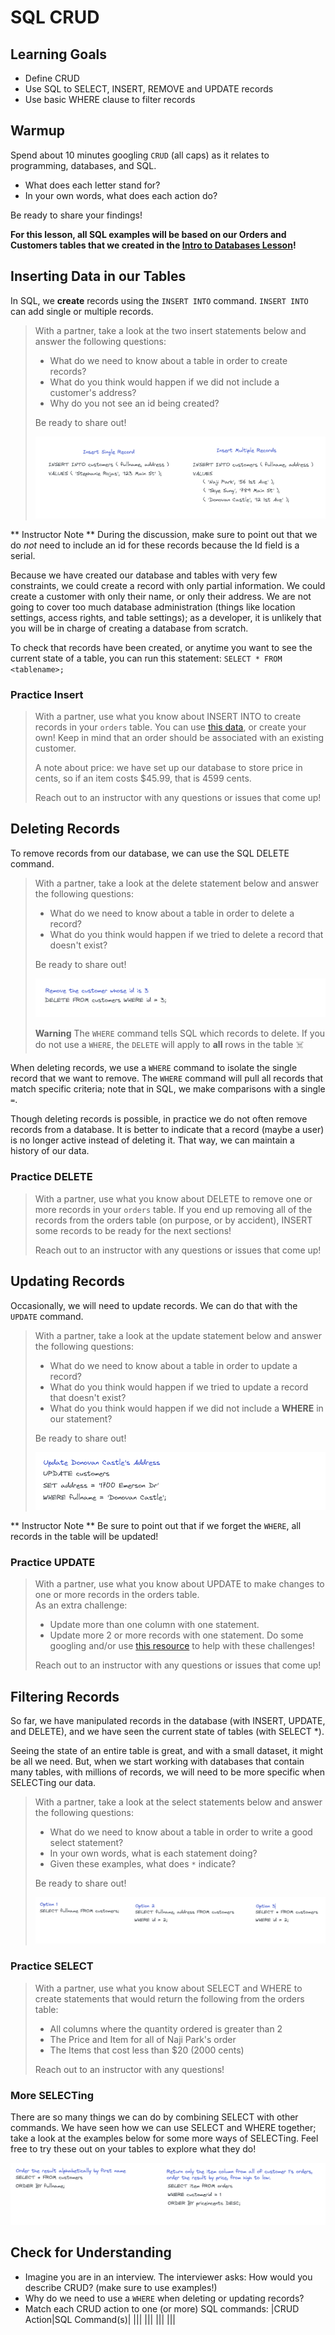 # SQL CRUD

## Learning Goals
- Define CRUD
- Use SQL to SELECT, INSERT, REMOVE and UPDATE records
- Use basic WHERE clause to filter records

## Warmup

Spend about 10 minutes googling `CRUD` (all caps) as it relates to programming, databases, and SQL.
* What does each letter stand for?
* In your own words, what does each action do?

Be ready to share your findings!

**For this lesson, all SQL examples will be based on our Orders and Customers tables that we created in the [Intro to Databases Lesson](/Mod2/Lessons/Week1/IntroToDatabases.md)!**

## Inserting Data in our Tables

In SQL, we **create** records using the `INSERT INTO` command.  `INSERT INTO` can add single or multiple records.

> With a partner, take a look at the two insert statements below and answer the following questions:
> * What do we need to know about a table in order to create records?
> * What do you think would happen if we did not include a customer's address?
> * Why do you not see an id being created?
>
> Be ready to share out!
> 
> ![](/Mod2/Images/Week1/SQL_INSERT.png)

** Instructor Note ** During the discussion, make sure to point out that we do _not_ need to include an id for these records because the Id field is a serial.

Because we have created our database and tables with very few constraints, we could create a record with only partial information.  We could create a customer with only their name, or only their address.  We are not going to cover too much database administration (things like location settings, access rights, and table settings); as a developer, it is unlikely that you will be in charge of creating a database from scratch.

To check that records have been created, or anytime you want to see the current state of a table, you can run this statement: `SELECT * FROM <tablename>;`

### Practice Insert

> With a partner, use what you know about INSERT INTO to create records in your `orders` table.  You can use [this data](https://docs.google.com/spreadsheets/d/1KX3EhldBiQAVxXoQpQfzveHbhiNerxmmmkMufFe4ZrM/edit#gid=1715070853), or create your own!  Keep in mind that an order should be associated with an existing customer.
>
> A note about price: we have set up our database to store price in cents, so if an item costs $45.99, that is 4599 cents.
> 
> Reach out to an instructor with any questions or issues that come up!

## Deleting Records

To remove records from our database, we can use the SQL DELETE command.

> With a partner, take a look at the delete statement below and answer the following questions:
> * What do we need to know about a table in order to delete a record?
> * What do you think would happen if we tried to delete a record that doesn't exist?
>
> Be ready to share out!
> 
> ![](/Mod2/Images/Week1/SQL_DELETE.png)
> 
> **Warning** The `WHERE` command tells SQL which records to delete.  If you do not use a `WHERE`, the `DELETE` will apply to **all** rows in the table ☠️

When deleting records, we use a `WHERE` command to isolate the single record that we want to remove.  The `WHERE` command will pull all records that match specific criteria; note that in SQL, we make comparisons with a single `=`.

Though deleting records is possible, in practice we do not often remove records from a database. It is better to indicate that a record (maybe a user) is no longer active instead of deleting it.  That way, we can maintain a history of our data.

### Practice DELETE

> With a partner, use what you know about DELETE to remove one or more records in your `orders` table.  If you end up removing all of the records from the orders table (on purpose, or by accident), INSERT some records to be ready for the next sections!
>
> Reach out to an instructor with any questions or issues that come up!

## Updating Records

Occasionally, we will need to update records.  We can do that with the `UPDATE` command.

> With a partner, take a look at the update statement below and answer the following questions:
> * What do we need to know about a table in order to update a record?
> * What do you think would happen if we tried to update a record that doesn't exist?
> * What do you think would happen if we did not include a **WHERE** in our statement?
>
> Be ready to share out!
> 
> ![](/Mod2/Images/Week1/SQL_UPDATE.png)

** Instructor Note ** Be sure to point out that if we forget the `WHERE`, all records in the table will be updated!

### Practice UPDATE

> With a partner, use what you know about UPDATE to make changes to one or more records in the orders table.  
> As an extra challenge:
> * Update more than one column with one statement.
> * Update more 2 or more records with one statement.
> Do some googling and/or use [this resource](https://www.w3schools.com/sql/sql_update.asp) to help with these challenges!
>
> Reach out to an instructor with any questions or issues that come up!

## Filtering Records

So far, we have manipulated records in the database (with INSERT, UPDATE, and DELETE), and we have seen the current state of tables (with SELECT *).

Seeing the state of an entire table is great, and with a small dataset, it might be all we need.  But, when we start working with databases that contain many tables, with millions of records, we will need to be more specific when SELECTing our data.

> With a partner, take a look at the select statements below and answer the following questions:
> * What do we need to know about a table in order to write a good select statement?
> * In your own words, what is each statement doing?
> * Given these examples, what does `*` indicate?
> 
> Be ready to share out!
> 
> ![](/Mod2/Images/Week1/SQL_SELECT.png)

### Practice SELECT

> With a partner, use what you know about SELECT and WHERE to create statements that would return the following from the orders table:
> * All columns where the quantity ordered is greater than 2
> * The Price and Item for all of Naji Park's order
> * The Items that cost less than $20 (2000 cents)
> 
> Reach out to an instructor with any questions!

### More SELECTing

There are so many things we can do by combining SELECT with other commands.  We have seen how we can use SELECT and WHERE together; take a look at the examples below for some more ways of SELECTing.  Feel free to try these out on your tables to explore what they do!

![](/Mod2/Images/Week1/SQL_ORDERBY.png)

## Check for Understanding
* Imagine you are in an interview.  The interviewer asks: How would you describe CRUD? (make sure to use examples!)
* Why do we need to use a `WHERE` when deleting or updating records?
* Match each CRUD action to one (or more) SQL commands:
|CRUD Action|SQL Command(s)|
|||
|||
|||
|||